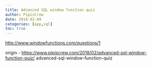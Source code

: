 ```yaml
---
title: Advanced SQL window function quiz
author: PipisCrew
date: 2018-02-09
categories: [app,sql]
toc: true
---
```


http://www.windowfunctions.com/questions/1

origin - https://www.pipiscrew.com/2018/02/advanced-sql-window-function-quiz/ advanced-sql-window-function-quiz